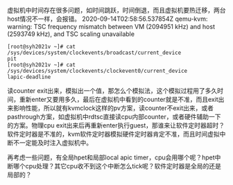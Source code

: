 虚拟机中时间存在很多问题，如时间跳跃，时间倒退，而且虚拟机要热迁移，两台host情况不一样，会报错。
2020-09-14T02:58:56.537854Z qemu-kvm: warning: TSC frequency mismatch between VM (2094951 kHz) and host (2593749 kHz), and TSC scaling unavailable

```shell
[root@syh2021v ~]# cat /sys/devices/system/clockevents/broadcast/current_device
pit
[root@syh2021v ~]# cat /sys/devices/system/clockevents/clockevent0/current_device
lapic-deadline
```
读counter exit出来，模拟出一个值，那怎么个模拟法，这个模拟过程用了多久时间，重新enter又要用多久，最后在虚拟机中看到的counter就是不准，而且exit出来影响性能，所以就有kvmclock这样的pv方案，读counter不exit出来，或者pasthrough方案，如虚拟机中rdtsc直接读cpu内部counter，或者硬件辅助一下的方案。物理cpu exit出来后再重新enter执行guest，那谁来让软件定时器超时？软件定时器是不准的，kvm软件定时器模拟硬件定时器肯定不准，而且时间虚拟中断不一定能及时注入虚拟机中。

再考虑一些问题，有全局hpet和局部local apic timer，cpu会用哪个呢？hpet中断哪个cpu处理？其它cpu收不到这个中断怎么tick呢？软件定时器是全局的还是局部的？